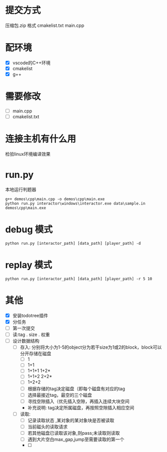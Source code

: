 # 提交方式
压缩包.zip
格式
cmakelist.txt
main.cpp

# 配环境
- [x] vscode的C++环境
- [x] cmakelist
- [x] g++

# 需要修改
- [ ] main.cpp
- [ ] cmakelist.txt

# 连接主机有什么用
检验linux环境编译效果

# run.py
本地运行判题器
```
g++ demos\cpp\main.cpp -o demos\cpp\main.exe
python run.py interactor\windows\interactor.exe data\sample.in demos\cpp\main.exe
```

# debug 模式
```
python run.py [interactor_path] [data_path] [player_path] -d
```

# replay 模式
```
python run.py [interactor_path] [data_path] [player_path] -r 5 10
```

# 其他
- [x] 安装todotree插件
- [x] 分任务
- [ ] 第一次提交
- [ ] 读:tag . size . 权重
- [ ] 设计数据结构
  - [ ] 存入: 分别将大小为1-5的object分为若干size为1或2的block，block可以分开存储在磁盘
    - [ ] 1
    - [ ] 1+1
    - [ ] 1+1+1 1+2*
    - [ ] 1+1+2 2+2*
    - [ ] 1+2+2
    - [ ] 根据存储的tag决定磁盘（即每个磁盘有对应的tag
    - [ ] 选择最接近tag，最空的三个磁盘
    - [ ] 寻找空隙插入（优先插入空隙，再插入连续大块空间
    - 补充说明: tag决定所属磁盘，再按照空隙插入相应空间
  - [ ] 读取:
    - [ ] 记录读取状态 ,某对象的某对象块是否被读取
    - [ ] 当前磁头的读取请求
    - [ ] 若其他磁盘已读取该对象,则pass;未读取则读取
    - [ ] 遇到大片空白max_gap,jump至需要读取的第一个
    - [ ] 
